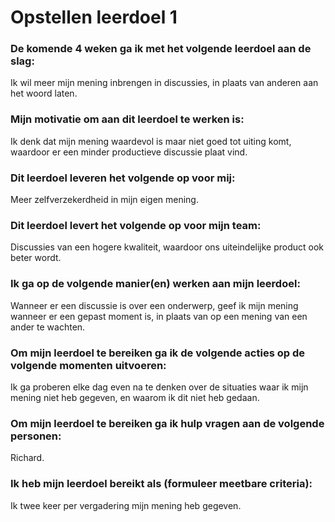 # Opstellen leerdoel 1

### De komende 4 weken ga ik met het volgende leerdoel aan de slag: 

Ik wil meer mijn mening inbrengen in discussies, in plaats van anderen aan het woord laten. 

### Mijn motivatie om aan dit leerdoel te werken is:

Ik denk dat mijn mening waardevol is maar niet goed tot uiting komt, waardoor er een minder productieve discussie plaat vind.

### Dit leerdoel leveren het volgende op voor mij:

Meer zelfverzekerdheid in mijn eigen mening.

### Dit leerdoel levert het volgende op voor mijn team:

Discussies van een hogere kwaliteit, waardoor ons uiteindelijke product ook beter wordt.

### Ik ga op de volgende manier(en) werken aan mijn leerdoel:

Wanneer er een discussie is over een onderwerp, geef ik mijn mening wanneer er een gepast moment is, in plaats van op een mening van een ander te wachten.

### Om mijn leerdoel te bereiken ga ik de volgende acties op de volgende momenten uitvoeren:

Ik ga proberen elke dag even na te denken over de situaties waar ik mijn mening niet heb gegeven, en waarom ik dit niet heb gedaan.

### Om mijn leerdoel te bereiken ga ik hulp vragen aan de volgende personen:

Richard.

### Ik heb mijn leerdoel bereikt als (formuleer meetbare criteria):

Ik twee keer per vergadering mijn mening heb gegeven.